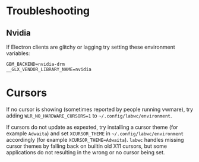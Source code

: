 # Troubleshooting

## Nvidia

If Electron clients are glitchy or lagging try setting these environment
variables:

```
GBM_BACKEND=nvidia-drm
__GLX_VENDOR_LIBRARY_NAME=nvidia
```

# Cursors

If no cursor is showing (sometimes reported by people running vwmare), try
adding `WLR_NO_HARDWARE_CURSORS=1` to `~/.config/labwc/environment`.

If cursors do not update as expexted, try installing a cursor theme (for
example `Adwaita`) and set `XCURSOR_THEME` in `~/.config/labwc/environment`
accordingly (for example `XCURSOR_THEME=Adwaita`).  `labwc` handles missing
cursor themes by falling back on builtin old X11 cursors, but some applications
do not resulting in the wrong or no cursor being set.
